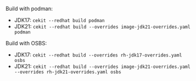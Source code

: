 
Build with podman:

* JDK17: `cekit --redhat build podman`
* JDK21: `cekit --redhat build --overrides image-jdk21-overrides.yaml podman`

Build with OSBS:

* JDK17: `cekit --redhat build --overrides rh-jdk17-overrides.yaml osbs`
* JDK21: `cekit --redhat build --overrides image-jdk21-overrides.yaml --overrides rh-jdk21-overrides.yaml osbs`